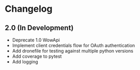 # Changelog

## 2.0 (In Development)

* Deprecate 1.0 WowApi
* Implement client credentials flow for OAuth authentication
* Add dronefile for testing against multiple python versions
* Add coverage to pytest
* Add logging